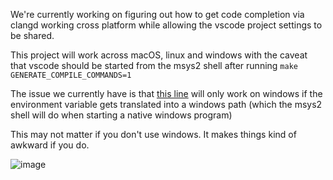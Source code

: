 We're currently working on figuring out how to get code completion via clangd working cross platform while allowing the vscode project settings to be shared.

This project will work across macOS, linux and windows with the caveat that vscode should be started from the msys2 shell after running `make GENERATE_COMPILE_COMMANDS=1`

The issue we currently have is that [this line](https://github.com/WinterMute/vscode-clangd-test/blob/main/.vscode/settings.json#L9) will only work on windows if the environment variable gets translated into a windows path (which the msys2 shell will do when starting a native windows program)

This may not matter if you don't use windows. It makes things kind of awkward if you do.

![image](https://github.com/user-attachments/assets/b8f8bd41-513d-43e6-8f2a-b79ebc56d85b)
